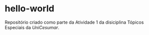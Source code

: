 # hello-world
Repositório criado como parte da Atividade 1 da disiciplina Tópicos Especiais da *UniCesumar*.

